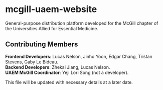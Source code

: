 # mcgill-uaem-website

General-purpose distribution platform developed for the McGill chapter of the Universities Allied for Essential Medicine.

## Contributing Members
**Frontend Developers**: Lucas Nelson, Jinho Yoon, Edgar Chang, Tristan Stevens, Gaby Le Bideau. <br />
**Backend Developers**: Zhekai Jiang, Lucas Nelson. <br />
**UAEM McGill Coordinator**: Yeji Lori Song (not a developer). <br />

This file will be updated with necessary details at a later date.  
